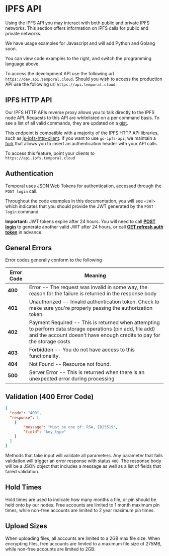 # IPFS API

Using the IPFS API you may interact with both public and private IPFS networks.
This section offers information on IPFS calls for public and private networks.

We have usage examples for Javascript and will add Python and Golang soon.

You can view code examples to the right, and switch the programming language above.

To access the development API use the following url `https://dev.api.temporal.cloud`.
Should you wish to access the production API  use the following url `https://api.temporal.cloud`.

## IPFS HTTP API

Our IPFS HTTP APIs reverse proxy allows you to talk directly to the IPFS node API. Requests to this API are whitelisted on a per command basis. To see a list of all valid commands, they are updated on a [gist](https://gist.github.com/postables/55be1cf00e8ffafff6e663c198bf6482).

This endpoint is compatible with a majority of the IPFS HTTP API libraries, such as [js-ipfs-http-client](https://github.com/ipfs/js-ipfs-http-client). If you want to use `go-ipfs-api`, we maintain a [fork](https://github.com/RTradeLtd/go-ipfs-api) that allows you to insert an authentication header with your API calls.

To access this feature, point your clients to `https://api.ipfs.temporal.cloud`

## Authentication

Temporal uses JSON Web Tokens for authentication, accessed through the `POST login` call.

Throughout the code examples in this documentation, you will see `<JWT>` which indicates that you should provide the JWT generated by the `POST login` command

<aside class="success">
<b>Important:</b>  JWT tokens expire after 24 hours. You will need to call <b><a href="/account.html#post-login">POST login</a></b> to generate another valid JWT after 24 hours, or call <b><a href="/account.html#get-refreshed-auth-token">GET refresh auth token</a></b> in advance.
</aside>

## General Errors

Error codes generally conform to the following

Error Code | Meaning
---------- | -------
<b>400</b> | Error --  The request was invalid in some way, the reason for the failure is returned in the response body
<b>401</b> | Unauthorized -- Invalid authentication token.  Check to make sure you're properly passing the authorization token.
<b>402</b> | Payment Required -- This is returned when attempting to perform data storage operations (pin add, file add) and the account doesn't have enough credits to pay for the storage costs
<b>403</b> | Forbidden -- You do not have access to this functionality.
<b>404</b> | Not Found -- Resource not found.
<b>500</b> | Server Error -- This is returned when there is an unexpected error during processing

## Validation (400 Error Code)

```json
{
  "code": "400",
  "response": [
    {
        "message": "Must be one of: RSA, ED25519",
        "field": "key_type"
    }
  ]
}
```

Methods that take input will validate all parameters. Any parameter that fails validation will trigger an error response with status `400`. The response body will be a JSON object that includes a message as well as a list of fields that failed validation.

## Hold Times

Hold times are used to indicate how many months a file, or pin should be held onto by our nodes. Free accounts are limited to 1 month maximum pin times, while non-free accounts are limited to 2 year maximum pin times.

## Upload Sizes

When uploading files, all accounts are limited to a 2GB max file size. When encrypting files, free accounts are limited to a maximum file size of 275MB, while non-free accounts are limited to 2GB.